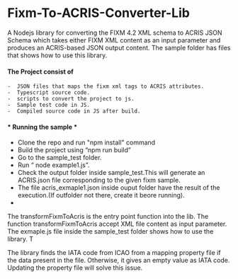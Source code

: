 # Fixm-To-ACRIS-Converter-Lib

A Nodejs library for converting the FIXM 4.2 XML schema to ACRIS JSON Schema which takes either FIXM XML content  as an input parameter and produces an ACRIS-based JSON output content. The sample folder has files that shows how to use this library.

####   The Project consist of   ####
	-  JSON files that maps the fixm xml tags to ACRIS attributes.
	-  Typescript source code.
	-  scripts to convert the project to js.
	-  Sample test code in JS.
	-  Compiled source code in JS after build.

#### * Running the sample * ####

- Clone the repo and run "npm install" command
- Build the project using “npm run build”
- Go to the sample_test folder.
- Run “ node example1.js”.
- Check the output folder inside sample_test.This will generate an ACRIS.json file corresponding  to the given fixm sample.
- The file acris_exmaple1.json inside ouput folder have the result of the execution.(If outfolder not there, create it beore running).
- 
	
The transformFixmToAcris is the entry point function into the lib. The function transformFixmToAcris accept XML file content as input parameter. 
The exmaple.js file inside the sample_test folder shows how to use the library. T

The library finds the IATA code from ICAO from a mapping property file if the data present in the file. Otherwise, it gives an empty value as IATA code. Updating the property file will solve this issue.

	


